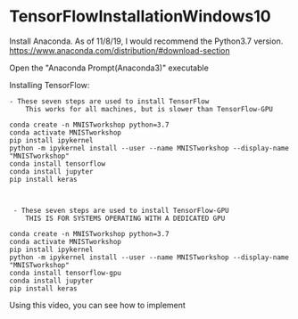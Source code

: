 # TensorFlowInstallationWindows10


Install Anaconda.  As of 11/8/19, I would recommend the Python3.7 version.
https://www.anaconda.com/distribution/#download-section

Open the "Anaconda Prompt(Anaconda3)" executable

Installing TensorFlow: 

 	- These seven steps are used to install TensorFlow
		This works for all machines, but is slower than TensorFlow-GPU

	conda create -n MNISTworkshop python=3.7
	conda activate MNISTworkshop
	pip install ipykernel
	python -m ipykernel install --user --name MNISTworkshop --display-name "MNISTworkshop"
	conda install tensorflow
	conda install jupyter
	pip install keras



	 - These seven steps are used to install TensorFlow-GPU
		THIS IS FOR SYSTEMS OPERATING WITH A DEDICATED GPU

	conda create -n MNISTworkshop python=3.7
	conda activate MNISTworkshop
	pip install ipykernel
	python -m ipykernel install --user --name MNISTworkshop --display-name "MNISTworkshop"
	conda install tensorflow-gpu
	conda install jupyter
	pip install keras

Using this video, you can see how to implement 
